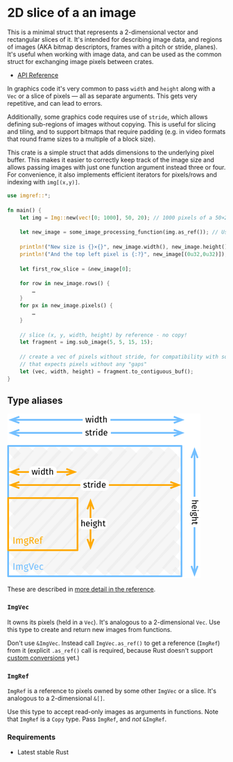 # 2D slice of a an image

This is a minimal struct that represents a 2-dimensional vector and rectangular slices of it. It's intended for describing image data, and regions of images (AKA bitmap descriptors, frames with a pitch or stride, planes). It's useful when working with image data, and can be used as the common struct for exchanging image pixels between crates.

* [API Reference](https://docs.rs/imgref)

In graphics code it's very common to pass `width` and `height` along with a `Vec` or a slice of pixels — all as separate arguments. This gets very repetitive, and can lead to errors.

Additionally, some graphics code requires use of `stride`, which allows defining sub-regions of images without copying. This is useful for slicing and tiling, and to support bitmaps that require padding (e.g. in video formats that round frame sizes to a multiple of a block size).

This crate is a simple struct that adds dimensions to the underlying pixel buffer. This makes it easier to correctly keep track of the image size and allows passing images with just one function argument instead three or four. For convenience, it also implements efficient iterators for pixels/rows and indexing with `img[(x,y)]`.

```rust
use imgref::*;

fn main() {
    let img = Img::new(vec![0; 1000], 50, 20); // 1000 pixels of a 50×20 image

    let new_image = some_image_processing_function(img.as_ref()); // Use imgvec.as_ref() instead of &imgvec for better efficiency

    println!("New size is {}×{}", new_image.width(), new_image.height());
    println!("And the top left pixel is {:?}", new_image[(0u32,0u32)]);

    let first_row_slice = &new_image[0];

    for row in new_image.rows() {
        …
    }
    for px in new_image.pixels() {
        …
    }

    // slice (x, y, width, height) by reference - no copy!
    let fragment = img.sub_image(5, 5, 15, 15);

    // create a vec of pixels without stride, for compatibility with software
    // that expects pixels without any "gaps"
    let (vec, width, height) = fragment.to_contiguous_buf();
}
```

## Type aliases

<img src="imgref.png" width="446" alt="Illustration: stride is width of the whole buffer.">

These are described in [more detail in the reference](https://docs.rs/imgref).

### `ImgVec`

It owns its pixels (held in a `Vec`). It's analogous to a 2-dimensional `Vec`. Use this type to create and return new images from functions.

Don't use `&ImgVec`. Instead call `ImgVec.as_ref()` to get a reference (`ImgRef`) from it (explicit `.as_ref()` call is required, because Rust doesn't support [custom conversions](https://github.com/rust-lang/rfcs/pull/1524) yet.)

### `ImgRef`

`ImgRef` is a reference to pixels owned by some other `ImgVec` or a slice. It's analogous to a 2-dimensional `&[]`.

Use this type to accept read-only images as arguments in functions. Note that `ImgRef` is a `Copy` type. Pass `ImgRef`, and *not* `&ImgRef`.

### Requirements

* Latest stable Rust
